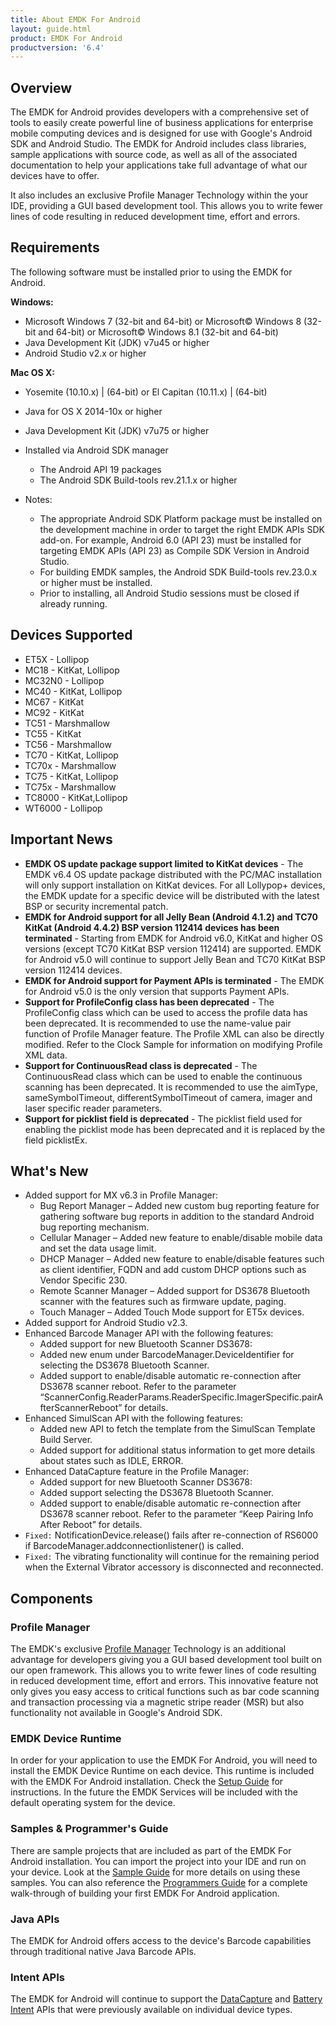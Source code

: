 ```yaml
---
title: About EMDK For Android
layout: guide.html
product: EMDK For Android
productversion: '6.4'
---
```


## Overview
The EMDK for Android provides developers with a comprehensive set of tools to easily create powerful line of business applications for enterprise mobile computing devices and is designed for use with Google's Android SDK and Android Studio. The EMDK for Android includes class libraries, sample applications with source code, as well as all of the associated documentation to help your applications take full advantage of what our devices have to offer.

It also includes an exclusive Profile Manager Technology within the your IDE, providing a GUI based development tool. This allows you to write fewer lines of code resulting in reduced development time, effort and errors.

## Requirements
The following software must be installed prior to using the EMDK for Android.

**Windows:**
* Microsoft Windows 7 (32-bit and 64-bit)  or Microsoft&copy; Windows 8 (32-bit and 64-bit) or Microsoft&copy; Windows 8.1 (32-bit and 64-bit)
* Java Development Kit (JDK) v7u45 or higher
* Android Studio v2.x or higher
 
**Mac OS X:**  
* Yosemite (10.10.x) | (64-bit)  or El Capitan (10.11.x) | (64-bit)
* Java for OS X 2014-10x or higher
* Java Development Kit (JDK) v7u75 or higher
* Installed via Android SDK manager 
	* The Android API 19 packages
	* The Android SDK Build-tools rev.21.1.x or higher

* Notes:
	* The appropriate Android SDK Platform package must be installed on the development machine in order to target the right EMDK APIs SDK add-on. For example, Android 6.0 (API 23) must be installed for targeting EMDK APIs (API 23) as Compile SDK Version in Android Studio.
	* For building EMDK samples, the Android SDK Build-tools rev.23.0.x or higher must be installed.
	* Prior to installing, all Android Studio sessions must be closed if already running.


## Devices Supported
* ET5X   - Lollipop
* MC18   - KitKat, Lollipop
* MC32N0 - Lollipop
* MC40   - KitKat, Lollipop
* MC67   - KitKat	 
* MC92   - KitKat 
* TC51   - Marshmallow
* TC55   - KitKat	 
* TC56   - Marshmallow
* TC70   - KitKat, Lollipop
* TC70x  - Marshmallow
* TC75   - KitKat, Lollipop
* TC75x  - Marshmallow
* TC8000 - KitKat,Lollipop
* WT6000 - Lollipop

## Important News

* **EMDK OS update package support limited to KitKat devices** - The EMDK v6.4 OS update package distributed with the PC/MAC installation will only support installation on KitKat devices. For all Lollypop+ devices, the EMDK update for a specific device will be distributed with the latest BSP or security incremental patch.
* **EMDK for Android support for all Jelly Bean (Android 4.1.2) and TC70 KitKat (Android 4.4.2) BSP version 112414 devices has been terminated** - Starting from EMDK for Android v6.0, KitKat and higher OS versions (except TC70 KitKat BSP version 112414) are supported. EMDK for Android v5.0 will continue to support Jelly Bean and TC70 KitKat BSP version 112414 devices.
* **EMDK for Android support for Payment APIs is terminated** - The EMDK for Android v5.0 is the only version that supports Payment APIs.
* **Support for ProfileConfig class has been deprecated** - The ProfileConfig class which can be used to access the profile data has been deprecated. It is recommended to use the name-value pair function of Profile Manager feature. The Profile XML can also be directly modified. Refer to the Clock Sample for information on modifying Profile XML data.
* **Support for ContinuousRead class is deprecated** - The ContinuousRead class which can be used to enable the continuous scanning has been deprecated. It is recommended to use the aimType, sameSymbolTimeout, differentSymbolTimeout of camera, imager and laser specific reader parameters.
* **Support for picklist field is deprecated** - The picklist field used for enabling the picklist mode has been deprecated and it is replaced by the field picklistEx.


## What's New

* Added support for MX v6.3 in Profile Manager:
	* Bug Report Manager – Added new custom bug reporting feature for gathering software bug reports in addition to the standard Android bug reporting mechanism.
	* Cellular Manager – Added new feature to enable/disable mobile data and set the data usage limit.
	* DHCP Manager – Added new feature to enable/disable features such as client identifier, FQDN and add custom DHCP options such as Vendor Specific 230.
	* Remote Scanner Manager – Added support for DS3678 Bluetooth scanner with the features such as firmware update, paging.
	* Touch Manager – Added Touch Mode support for ET5x devices.
* Added support for Android Studio v2.3.
* Enhanced Barcode Manager API with the following features:
	* Added support for new Bluetooth Scanner DS3678:
	* Added new enum under BarcodeManager.DeviceIdentifier for selecting the DS3678 Bluetooth Scanner.
	* Added support to enable/disable automatic re-connection after DS3678 scanner reboot. Refer to the parameter “ScannerConfig.ReaderParams.ReaderSpecific.ImagerSpecific.pairAfterScannerReboot” for details.
* Enhanced SimulScan API with the following features:
	* Added new API to fetch the template from the SimulScan Template Build Server.
	* Added support for additional status information to get more details about states such as IDLE, ERROR.
* Enhanced DataCapture feature in the Profile Manager:
	* Added support for new Bluetooth Scanner DS3678:
	* Added support selecting the DS3678 Bluetooth Scanner.
	* Added support to enable/disable automatic re-connection after DS3678 scanner reboot. Refer to the parameter “Keep Pairing Info After Reboot” for details.
* `Fixed:` NotificationDevice.release() fails after re-connection of RS6000 if BarcodeManager.addconnectionlistener() is called.
* `Fixed:` The vibrating functionality will continue for the remaining period when the External Vibrator accessory is disconnected and reconnected.



## Components

### Profile Manager
The EMDK's exclusive [Profile Manager](../profile-manager) Technology is an additional advantage for developers giving you a GUI based development tool built on our open framework. This allows you to write fewer lines of code resulting in reduced development time, effort and errors. This innovative feature not only gives you easy access to critical functions such as bar code scanning and transaction processing via a magnetic stripe reader (MSR) but also functionality not available in Google's Android SDK.   

### EMDK Device Runtime
In order for your application to use the EMDK For Android, you will need to install the EMDK Device Runtime on each device. This runtime is included with the EMDK For Android installation. Check the [Setup Guide](../setupDevice) for instructions. In the future the EMDK Services will be included with the default operating system for the device.

### Samples & Programmer's Guide
There are sample projects that are included as part of the EMDK For Android installation. You can import the project into your IDE and run on your device. Look at the [Sample Guide](../..//samples/) for more details on using these samples. You can also reference the [Programmers Guide](../../tutorial/) for a complete walk-through of building your first EMDK For Android application.

### Java APIs
The EMDK for Android offers access to the device's Barcode capabilities through traditional native Java Barcode APIs.

### Intent APIs
The EMDK for Android will continue to support the [DataCapture](../reference/refdatacaptureintent) and [Battery Intent](../reference/refbatteryintent) APIs that were previously available on individual device types. 

























